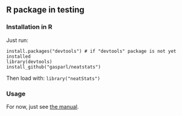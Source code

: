 ## R package in testing

### Installation in R

Just run:

```
install.packages("devtools") # if "devtools" package is not yet installed
library(devtools)
install_github("gasparl/neatstats")
```

Then load with: `library("neatStats")`

### Usage

For now, just see [the manual](https://github.com/gasparl/neatstats/blob/master/neatStats_0.1.2.pdf "neatStats_0.1.2.pdf").